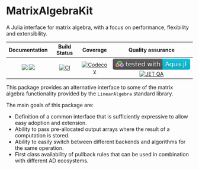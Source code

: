 # MatrixAlgebraKit

A Julia interface for matrix algebra, with a focus on performance, flexibility and extensibility.

| **Documentation** | **Build Status** | **Coverage** | **Quality assurance** |
|:-----------------:|:----------------:|:------------:|:---------------------:|
| [![][docs-stable-img]][docs-stable-url] [![][docs-dev-img]][docs-dev-url] | [![CI][ci-img]][ci-url] | [![Codecov][codecov-img]][codecov-url] | [![Aqua QA][aqua-img]][aqua-url] [![JET QA][jet-img]][jet-url] |

[docs-stable-img]: https://img.shields.io/badge/docs-stable-blue.svg
[docs-stable-url]: https://QuantumKitHub.github.io/MatrixAlgebraKit.jl/stable

[docs-dev-img]: https://img.shields.io/badge/docs-dev-blue.svg
[docs-dev-url]: https://QuantumKitHub.github.io/MatrixAlgebraKit.jl/dev

[ci-img]: https://github.com/QuantumKitHub/MatrixAlgebraKit.jl/actions/workflows/Tests.yml/badge.svg
[ci-url]: https://github.com/QuantumKitHub/MatrixAlgebraKit.jl/actions/workflows/Tests.yml

[codecov-img]: https://codecov.io/gh/QuantumKitHub/MatrixAlgebraKit.jl/branch/main/graph/badge.svg
[codecov-url]: https://codecov.io/gh/QuantumKitHub/MatrixAlgebraKit.jl

[aqua-img]: https://raw.githubusercontent.com/JuliaTesting/Aqua.jl/master/badge.svg
[aqua-url]: https://github.com/JuliaTesting/Aqua.jl

[jet-img]: https://img.shields.io/badge/%F0%9F%9B%A9%EF%B8%8F_tested_with-JET.jl-233f9a
[jet-url]: https://github.com/aviatesk/JET.jl

This package provides an alternative interface to some of the matrix algebra functionality provided by the 
`LinearAlgebra` standard library.

The main goals of this package are:
* Definition of a common interface that is sufficiently expressive to allow easy adoption and extension.
* Ability to pass pre-allocated output arrays where the result of a computation is stored.
* Ability to easily switch between different backends and algorithms for the same operation.
* First class availability of pullback rules that can be used in combination with different AD ecosystems.
